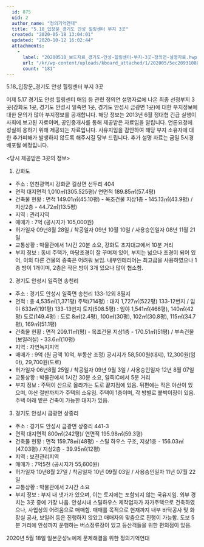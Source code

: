 ```yaml
---
  id: 875
  uid: 2
  author_name: "정의기억연대"
  title: "5.18_입장문_경기도 안성 힐링센터 부지 3곳"
  created: "2020-05-18 13:04:01"
  updated: "2020-10-12 16:02:44"
  attachments: 
    - 
      label: "20200518_보도자료_경기도-안성-힐링센터-부지-3곳-정의연-설명자료.hwp"
      url: "/kr/wp-content/uploads/kboard_attached/1/202005/5ec20931080461190159.hwp"
      count: "181"
---
```

5.18_입장문_경기도 안성 힐링센터 부지 3곳

어제 5.17 경기도 안성 힐링센터 매입 등 관련 정의연 설명자료에 나온 최종 선정부지 3곳(강화도 1곳, 경기도 안성시 일죽면 1곳, 경기도 안성시 금광면 1곳)에 대한 부지정보에 대한 문의가 많아 부지정보를 공개합니다. 해당 정보는 2013년 6월 정대협 긴급 실행이사회에 보고된 자료이며, 공인중개사를 통해 제공받은 자료임을 알립니다. 
언론요청에 성실히 응하기 위해 제공되는 자료입니다. 사유지임을 감안하여 해당 부지 소유자에 대한 추가피해가 발생하지 않도록 해주시길 당부 드립니다. 
추가 설명 자료는 금일 5시경 배포될 예정입니다.

<당시 제공받은 3곳의 정보>

1. 강화도
- 주소 : 인천광역시 강화군 길상면 선두리 404 
- 면적
 대지면적 1,010㎡(305.525평)/ 연면적 189.85㎡(57.4평) 
- 건축물 현황 : 면적 149.01㎡(45.10평) - 목조건물
 지상1층 - 145.13㎡(43.9평) / 지상2층 - 44.72㎡(13.5평)
- 지역 : 관리지역
- 매매가 : 7억 (공시지가 105,000원)
- 허가일자 09년8월 28일 / 착공일자 09년 10월 10일 / 사용승인일자 08년 11월 21일
- 교통상황 : 박물관에서 1시간 20분 소요, 강화도 초지대교에서 10분 거리 
- 부지 정보 : 동네 주택가, 마당조경이 잘 꾸며져 있어, 부지는 넓으나 조경이 되어 있어, 이외 다른 건물의 증축은 어려워 보임. 내부인테리어는 최고급을 사용하였으나 1층 방이 1개이며, 2층은 작은 방이 3개 있으나 많이 협소함. 

2. 경기도 안성시 일죽면 송천리 
- 주소 : 경기도 안성시 일죽면 송천리 133-12외 8필지
- 면적 : 총 4,535㎡(1,371평) 
 주택(714평) : 대지 1,727㎡(522평) 133-12번지 / 임야 633㎡(191평) 133-13번지 
 토지(508.5평) : 임야 1,541㎡(466평), 140㎡(42평)
 도로(149.4평) : 도로 8㎡(2.4평), 100㎡(30평), 102㎡(30.8평), 115㎡(34.7평), 169㎡(51.1평) 
- 건축물 현황 : 면적 209.11㎡(평) - 목조건물 
 지상1층 - 170.51㎡(51평) / 부속건물(보일러실) - 33.6㎡(10평)
- 지역 : 자연녹지지역
- 매매가 : 9억 (원 금액 10억, 부동산 조정) 
 공시지가 58,500원(대지), 12,300원(임야), 29,700원(도로)
- 허가일자 06년8월 25일 / 착공일자 09년 9월 3일 / 사용승인일자 12년 8월 07일
- 교통상황 : 박물관에서 1시간 30분 소요, 일죽IC에서 5분 거리 
- 부지 정보 : 주택이 산으로 올라가는 도로 끝지점에 있음. 뒤편에는 작은 야산이 있으며, 야산 절반까지가 주택의 소유임. 주택이 1층이며, 각 방별로 붙박이장이 있음. 주택 아래 밭은 건축이 가능한 대지가 있음. 

3. 경기도 안성시 금광면 상중리
- 주소 : 경기도 안성시 금광면 상중리 441-3 
- 면적 
 대지면적 800㎡(242평)/ 연면적 195.98㎡(59.3평) 
- 건축물 현황 : 면적 159.78㎡(48평) - 스틸 하우스 구조, 
 지상1층 - 156.03㎡(47.03평) / 지상2층 - 39.95㎡(12평)
- 지역 : 보전관리지역
- 매매가 : 7억5천 (공시지가 55,600원)
- 허가일자 10년8월 27일 / 착공일자 10년 09월 03일 / 사용승인일자 11년 07월 22일
- 교통상황 : 박물관에서 2시간 소요 
- 부지 정보 : 부지 내 냇가가 있으며, 이는 토지에는 포함되지 않는 국유지임. 외부 경치는 3곳 중에 가장 나음. 안성시내 스틸하우스 제작업자가 자가주택으로 건축하였으나, 사업상의 어려움으로 매매함. 매매를 목적으로 현재까지 내부 바닥공사 및 화장실 공사, 보일러 등은 진행하지 않았고 매매자의 맞춤으로 진행이 가능함. 도보 5분 거리에 안성까지 운행하는 버스정류장이 있고 등산객들을 위한 편의점이 있음.


2020년 5월 18일
일본군성노예제 문제해결을 위한 정의기억연대
